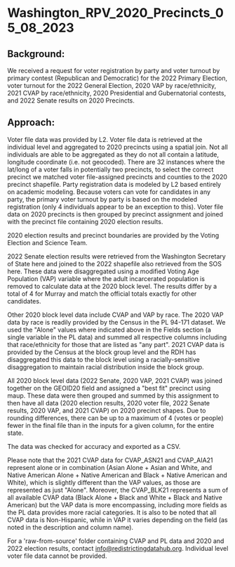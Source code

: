 # Washington_RPV_2020_Precincts_05_08_2023

## Background:
We received a request for voter registration by party and voter turnout by primary contest (Republican and Democratic) for the 2022 Primary Election, voter turnout for the 2022 General Election, 2020 VAP by race/ethnicity, 2021 CVAP by race/ethnicity, 2020 Presidential and Gubernatorial contests, and 2022 Senate results on 2020 Precincts.

## Approach:
Voter file data was provided by L2. Voter file data is retrieved at the individual level and aggregated to 2020 precincts using a spatial join. Not all individuals are able to be aggregated as they do not all contain a latitude, longitude coordinate (i.e. not geocoded). There are 32 instances where the lat/long of a voter falls in potentially two precincts, to select the correct precinct we matched voter file-assigned precincts and counties to the 2020 precinct shapefile. Party registration data is modeled by L2 based entirely on academic modeling. Because voters can vote for candidates in any party, the primary voter turnout by party is based on the modeled registration (only 4 individuals appear to be an exception to this). Voter file data on 2020 precincts is then grouped by precinct assignment and joined with the precinct file containing 2020 election results.

2020 election results and precinct boundaries are provided by the Voting Election and Science Team.

2022 Senate election results were retrieved from the Washington Secretary of State here and joined to the 2022 shapefile also retrieved from the SOS here. These data were disaggregated using a modified Voting Age Population (VAP) variable where the adult incarcerated population is removed to calculate data at the 2020 block level. The results differ by a total of 4 for Murray and match the official totals exactly for other candidates.

Other 2020 block level data include CVAP and VAP by race. The 2020 VAP data by race is readily provided by the Census in the PL 94-171 dataset. We used the "Alone" values where indicated above in the Fields section (a single variable in the PL data) and summed all respective columns including that race/ethnicity for those that are listed as "any part". 2021 CVAP data is provided by the Census at the block group level and the RDH has disaggregated this data to the block level using a racially-sensitive disaggregation to maintain racial distribution inside the block group.

All 2020 block level data (2022 Senate, 2020 VAP, 2021 CVAP) was joined together on the GEOID20 field and assigned a "best fit" precinct using maup. These data were then grouped and summed by this assignment to then have all data (2020 election results, 2020 voter file, 2022 Senate results, 2020 VAP, and 2021 CVAP) on 2020 precinct shapes. Due to rounding differences, there can be up to a maximum of 4 (votes or people) fewer in the final file than in the inputs for a given column, for the entire state.

The data was checked for accuracy and exported as a CSV.

Please note that the 2021 CVAP data for CVAP_ASN21 and CVAP_AIA21 represent alone or in combination (Asian Alone + Asian and White, and Native American Alone + Native American and Black + Native American and White), which is slightly different than the VAP values, as those are represented as just "Alone". Moreover, the CVAP_BLK21 represents a sum of all available CVAP data (Black Alone + Black and White + Black and Native American) but the VAP data is more encompassing, including more fields as the PL data provides more racial categories. It is also to be noted that all CVAP data is Non-Hispanic, while in VAP it varies depending on the field (as noted in the description and column name).

For a 'raw-from-source' folder containing CVAP and PL data and 2020 and 2022 election results, contact info@redistrictingdatahub.org. Individual level voter file data cannot be provided.
